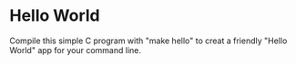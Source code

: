 # Hello World

Compile this simple C program with "make hello" to creat a friendly "Hello World" app for your command line.